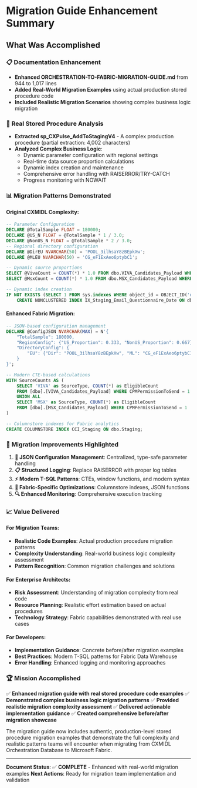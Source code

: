 # Migration Guide Enhancement Summary

## **What Was Accomplished**

### 📋 **Documentation Enhancement**
- **Enhanced ORCHESTRATION-TO-FABRIC-MIGRATION-GUIDE.md** from 944 to 1,017 lines
- **Added Real-World Migration Examples** using actual production stored procedure code
- **Included Realistic Migration Scenarios** showing complex business logic migration

### 🔧 **Real Stored Procedure Analysis**
- **Extracted sp_CXPulse_AddToStagingV4** - A complex production procedure (partial extraction: 4,002 characters)
- **Analyzed Complex Business Logic**:
  - Dynamic parameter configuration with regional settings
  - Real-time data source proportion calculations
  - Dynamic index creation and maintenance
  - Comprehensive error handling with RAISERROR/TRY-CATCH
  - Progress monitoring with NOWAIT

### 📊 **Migration Patterns Demonstrated**

#### **Original CXMIDL Complexity**:
```sql
-- Parameter Configuration
DECLARE @TotalSample FLOAT = 180000;
DECLARE @US_N FLOAT = @TotalSample * 1 / 3.0;
DECLARE @NonUS_N FLOAT = @TotalSample * 2 / 3.0;
-- Regional directory configuration
DECLARE @DirEU NVARCHAR(50) = 'POOL_3ilhsaY8zBEpkXw';
DECLARE @MLEU NVARCHAR(50) = 'CG_eF1ExAeo6ptybC1';

-- Dynamic source proportions
SELECT @VivaCount = COUNT(*) * 1.0 FROM dbo.VIVA_Candidates_Payload WHERE CPMPermissionToSend = 1;
SELECT @MsxCount = COUNT(*) * 1.0 FROM dbo.MSX_Candidates_Payload WHERE CPMPermissionToSend = 1;

-- Dynamic index creation
IF NOT EXISTS (SELECT 1 FROM sys.indexes WHERE object_id = OBJECT_ID('dbo.Staging') AND name = 'IX_Staging_Email_Questionnaire_Date')
    CREATE NONCLUSTERED INDEX IX_Staging_Email_Questionnaire_Date ON dbo.Staging (PnEmailID, QuestionnaireName, ExtractDate);
```

#### **Enhanced Fabric Migration**:
```sql
-- JSON-based configuration management
DECLARE @ConfigJSON NVARCHAR(MAX) = N'{
    "TotalSample": 180000,
    "RegionConfig": {"US_Proportion": 0.333, "NonUS_Proportion": 0.667},
    "DirectoryConfig": {
        "EU": {"Dir": "POOL_3ilhsaY8zBEpkXw", "ML": "CG_eF1ExAeo6ptybC1"}
    }
}';

-- Modern CTE-based calculations
WITH SourceCounts AS (
    SELECT 'VIVA' as SourceType, COUNT(*) as EligibleCount
    FROM [dbo].[VIVA_Candidates_Payload] WHERE CPMPermissionToSend = 1
    UNION ALL
    SELECT 'MSX' as SourceType, COUNT(*) as EligibleCount
    FROM [dbo].[MSX_Candidates_Payload] WHERE CPMPermissionToSend = 1
)

-- Columnstore indexes for Fabric analytics
CREATE COLUMNSTORE INDEX CCI_Staging ON dbo.Staging;
```

### 🎯 **Migration Improvements Highlighted**

1. **🔧 JSON Configuration Management**: Centralized, type-safe parameter handling
2. **📋 Structured Logging**: Replace RAISERROR with proper log tables
3. **⚡ Modern T-SQL Patterns**: CTEs, window functions, and modern syntax
4. **🚀 Fabric-Specific Optimizations**: Columnstore indexes, JSON functions
5. **🔍 Enhanced Monitoring**: Comprehensive execution tracking

### 📈 **Value Delivered**

#### **For Migration Teams**:
- **Realistic Code Examples**: Actual production procedure migration patterns
- **Complexity Understanding**: Real-world business logic complexity assessment
- **Pattern Recognition**: Common migration challenges and solutions

#### **For Enterprise Architects**:
- **Risk Assessment**: Understanding of migration complexity from real code
- **Resource Planning**: Realistic effort estimation based on actual procedures
- **Technology Strategy**: Fabric capabilities demonstrated with real use cases

#### **For Developers**:
- **Implementation Guidance**: Concrete before/after migration examples
- **Best Practices**: Modern T-SQL patterns for Fabric Data Warehouse
- **Error Handling**: Enhanced logging and monitoring approaches

### 🏆 **Mission Accomplished**

✅ **Enhanced migration guide with real stored procedure code examples**
✅ **Demonstrated complex business logic migration patterns**
✅ **Provided realistic migration complexity assessment**
✅ **Delivered actionable implementation guidance**
✅ **Created comprehensive before/after migration showcase**

The migration guide now includes authentic, production-level stored procedure migration examples that demonstrate the full complexity and realistic patterns teams will encounter when migrating from CXMIDL Orchestration Database to Microsoft Fabric.

---

**Document Status**: ✅ **COMPLETE** - Enhanced with real-world migration examples
**Next Actions**: Ready for migration team implementation and validation
